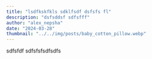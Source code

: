 ```yaml
---
title: "lsdfkskfkls sdklfsdf dsfsfs fl"
description: "dsfsddsf sdfsfff"
author: "alex_nepsha"
date: "2024-03-28"
thumbnail: "../../img/posts/baby_cotton_pillow.webp"
---
```


sdfsfdf sdfsfsfsdfsdfs
